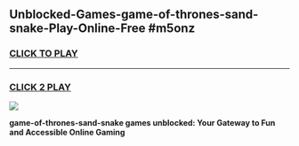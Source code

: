
## Unblocked-Games-game-of-thrones-sand-snake-Play-Online-Free #m5onz
<h3>
<a href="https://us.freeplayer.one?title=game-of-thrones-sand-snake&ref=10M">CLICK TO PLAY</a></h3>
<hr>

<h3>
<a href="https://us.freeplayer.one?title=game-of-thrones-sand-snake&ref=10M">CLICK 2 PLAY</a>
  
</h3>

<a href="https://us.freeplayer.one?title=game-of-thrones-sand-snake&ref=10M"><img src="https://clearcache.store/games.png"></a>


**game-of-thrones-sand-snake games unblocked: Your Gateway to Fun and Accessible Online Gaming**
